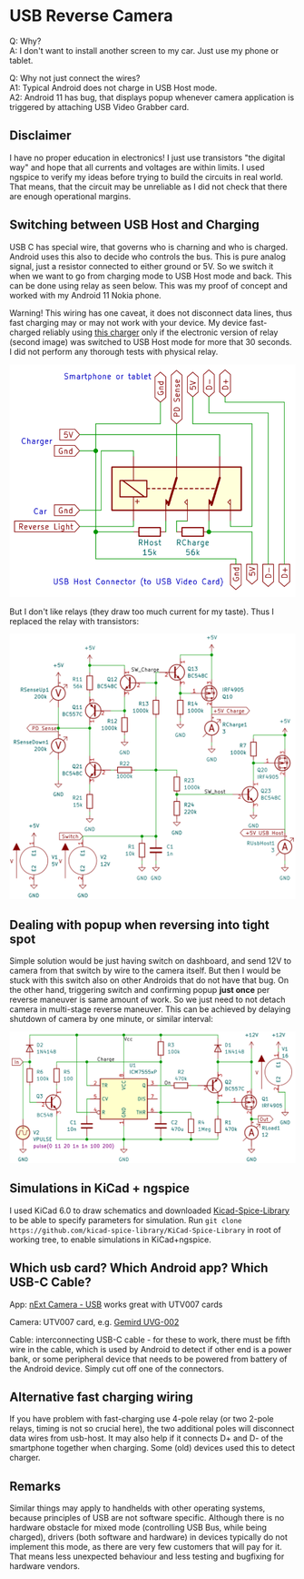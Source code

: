USB Reverse Camera
==================

Q: Why? \
A: I don't want to install another screen to my car. Just use my phone or tablet.

Q: Why not just connect the wires? \
A1: Typical Android does not charge in USB Host mode. \
A2: Android 11 has bug, that displays popup whenever camera application is triggered by attaching USB Video Grabber card.

Disclaimer
----------

I have no proper education in electronics! I just use transistors "the digital way" and hope that all currents
and voltages are within limits. I used ngspice to verify my ideas before trying to build the circuits in real
world. That means, that the circuit may be unreliable as I did not check that there are enough operational
margins.

Switching between USB Host and Charging
---------------------------------------

USB C has special wire, that governs who is charning and who is charged. Android uses this also to decide who controls
the bus. This is pure analog signal, just a resistor connected to either ground or 5V. So we switch it when we want to
go from charging mode to USB Host mode and back. This can be done using relay as seen below. This was my proof of
concept and worked with my Android 11 Nokia phone.

Warning! This wiring has one caveat, it does not disconnect data lines, thus fast charging may
or may not work with your device. My device fast-charged reliably using
[this charger](https://www.pselectronic.cz/k5503-5097-hm113-menic-dcdc-6-24v5v-3a-usb.html)
only if the electronic version of relay (second image) was switched to USB Host mode for more that 30 seconds.
I did not perform any thorough tests with physical relay.

![Simple relay wiring](Relay.svg)

But I don't like relays (they draw too much current for my taste). Thus I replaced the relay with transistors:

![Transistor switcher wiring](USBSwitchHostCharging.svg)

Dealing with popup when reversing into tight spot
-------------------------------------------------

Simple solution would be just having switch on dashboard, and send 12V to camera from that switch by wire to
the camera itself. But then I would be stuck with this switch also on other Androids that do not have that bug.
On the other hand, triggering switch and confirming popup **just once** per reverse maneuver is same amount of work.
So we just need to not detach camera in multi-stage reverse maneuver. This can be achieved by delaying shutdown
of camera by one minute, or similar interval:

![Shutdown delay](SimpleOffDelay.svg)

Simulations in KiCad + ngspice
------------------------------

I used KiCad 6.0 to draw schematics and downloaded
[Kicad-Spice-Library](https://github.com/kicad-spice-library/KiCad-Spice-Library)
to be able to specify parameters for simulation.
Run `git clone https://github.com/kicad-spice-library/KiCad-Spice-Library` in root of working tree, to
enable simulations in KiCad+ngspice.

Which usb card? Which Android app? Which USB-C Cable?
-----------------------------------------------------

App: [nExt Camera - USB](https://play.google.com/store/apps/details?id=pl.nextcamera) works great with UTV007 cards

Camera: UTV007 card, e.g. [Gemird UVG-002](https://www.mironet.cz/gembird-uvg002-cerna-video-capturing-device-s-programovanim-tv-fm-usb+dp516087/)

Cable: interconnecting USB-C cable - for these to work, there must be fifth wire in the cable, which is used
by Android to detect if other end is a power bank, or some peripheral device that needs to be powered from
battery of the Android device. Simply cut off one of the connectors.

Alternative fast charging wiring
--------------------------------

If you have problem with fast-charging use 4-pole relay (or two 2-pole relays, timing is not so crucial here),
the two additional poles will disconnect data wires from usb-host. It may also help if it connects D+ and D-
of the smartphone together when charging. Some (old) devices used this to detect charger.

Remarks
-------

Similar things may apply to handhelds with other operating systems, because principles of USB are not software
specific. Although there is no hardware obstacle for mixed mode (controlling USB Bus, while being charged),
drivers (both software and hardware) in devices typically do not implement this mode, as there are very
few customers that will pay for it. That means less unexpected behaviour and less testing and bugfixing
for hardware vendors.

